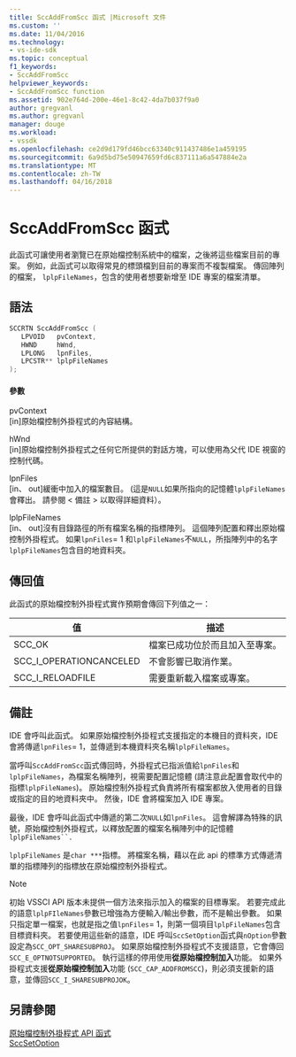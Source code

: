 ```yaml
---
title: SccAddFromScc 函式 |Microsoft 文件
ms.custom: ''
ms.date: 11/04/2016
ms.technology:
- vs-ide-sdk
ms.topic: conceptual
f1_keywords:
- SccAddFromScc
helpviewer_keywords:
- SccAddFromScc function
ms.assetid: 902e764d-200e-46e1-8c42-4da7b037f9a0
author: gregvanl
ms.author: gregvanl
manager: douge
ms.workload:
- vssdk
ms.openlocfilehash: ce2d9d179fd46bcc63340c911437486e1a459195
ms.sourcegitcommit: 6a9d5bd75e50947659fd6c837111a6a547884e2a
ms.translationtype: MT
ms.contentlocale: zh-TW
ms.lasthandoff: 04/16/2018
---
```

# <a name="sccaddfromscc-function"></a>SccAddFromScc 函式
此函式可讓使用者瀏覽已在原始檔控制系統中的檔案，之後將這些檔案目前的專案。 例如，此函式可以取得常見的標頭檔到目前的專案而不複製檔案。 傳回陣列的檔案， `lplpFileNames`，包含的使用者想要新增至 IDE 專案的檔案清單。  
  
## <a name="syntax"></a>語法  
  
```cpp  
SCCRTN SccAddFromScc (  
   LPVOID   pvContext,  
   HWND     hWnd,  
   LPLONG   lpnFiles,  
   LPCSTR** lplpFileNames  
);  
```  
  
#### <a name="parameters"></a>參數  
 pvContext  
 [in]原始檔控制外掛程式的內容結構。  
  
 hWnd  
 [in]原始檔控制外掛程式之任何它所提供的對話方塊，可以使用為父代 IDE 視窗的控制代碼。  
  
 lpnFiles  
 [in、 out]緩衝中加入的檔案數目。 (這是`NULL`如果所指向的記憶體`lplpFileNames`會釋出。 請參閱 < 備註 > 以取得詳細資料）。  
  
 lplpFileNames  
 [in、 out]沒有目錄路徑的所有檔案名稱的指標陣列。 這個陣列配置和釋出原始檔控制外掛程式。 如果`lpnFiles`= 1 和`lplpFileNames`不`NULL`，所指陣列中的名字`lplpFileNames`包含目的地資料夾。  
  
## <a name="return-value"></a>傳回值  
 此函式的原始檔控制外掛程式實作預期會傳回下列值之一：  
  
|值|描述|  
|-----------|-----------------|  
|SCC_OK|檔案已成功位於而且加入至專案。|  
|SCC_I_OPERATIONCANCELED|不會影響已取消作業。|  
|SCC_I_RELOADFILE|需要重新載入檔案或專案。|  
  
## <a name="remarks"></a>備註  
 IDE 會呼叫此函式。 如果原始檔控制外掛程式支援指定的本機目的資料夾，IDE 會將傳遞`lpnFiles`= 1，並傳遞到本機資料夾名稱`lplpFileNames`。  
  
 當呼叫`SccAddFromScc`函式傳回時，外掛程式已指派值給`lpnFiles`和`lplpFileNames`，為檔案名稱陣列，視需要配置記憶體 (請注意此配置會取代中的指標`lplpFileNames`)。 原始檔控制外掛程式負責將所有檔案都放入使用者的目錄或指定的目的地資料夾中。 然後，IDE 會將檔案加入 IDE 專案。  
  
 最後，IDE 會呼叫此函式中傳遞的第二次`NULL`如`lpnFiles`。 這會解譯為特殊的訊號，原始檔控制外掛程式，以釋放配置的檔案名稱陣列中的記憶體 `lplpFileNames``.`  
  
 `lplpFileNames` 是`char ***`指標。 將檔案名稱，藉以在此 api 的標準方式傳遞清單的指標陣列的指標放在原始檔控制外掛程式。  
  
> [!NOTE]
>  初始 VSSCI API 版本未提供一個方法來指示加入的檔案的目標專案。 若要完成此的語意`lplpFIleNames`參數已增強為方便輸入/輸出參數，而不是輸出參數。 如果只指定單一檔案，也就是指之值`lpnFiles`= 1，則第一個項目`lplpFileNames`包含目標資料夾。 若要使用這些新的語意，IDE 呼叫`SccSetOption`函式與`nOption`參數設定為`SCC_OPT_SHARESUBPROJ`。 如果原始檔控制外掛程式不支援語意，它會傳回`SCC_E_OPTNOTSUPPORTED`。 執行這樣的停用使用**從原始檔控制加入**功能。 如果外掛程式支援**從原始檔控制加入**功能 (`SCC_CAP_ADDFROMSCC`)，則必須支援新的語意，並傳回`SCC_I_SHARESUBPROJOK`。  
  
## <a name="see-also"></a>另請參閱  
 [原始檔控制外掛程式 API 函式](../extensibility/source-control-plug-in-api-functions.md)   
 [SccSetOption](../extensibility/sccsetoption-function.md)